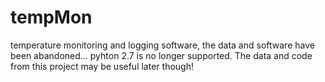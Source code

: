 # tempMon
temperature monitoring and logging software, the data and software have been abandoned... pyhton 2.7 is no longer supported.
The data and code from this project may be useful later though!
